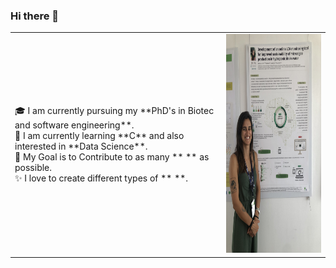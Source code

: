 ### Hi there 👋
<table>
  <tr>
    <td valign="center">
      🎓 I am currently pursuing my **PhD's in Biotec and software engineering**. 
      <br>
      🌱 I am currently learning **C** and also interested in **Data Science**.
      <br>
      🎯 My Goal is to Contribute to as many **  ** as possible.
      <br>
      ✨ I love to create different types of **  **.
<td >
      <img src="Assets/IMG_5508.jpg" height="350" width="280" alt="Carolina Vela Bastos"/>
    </td>
    
  </tr>
  </table>
